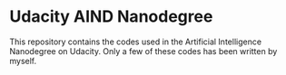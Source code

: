 # Udacity AIND Nanodegree
This repository contains the codes used in the Artificial Intelligence Nanodegree on Udacity. 
Only a few of these codes has been written by myself. 
